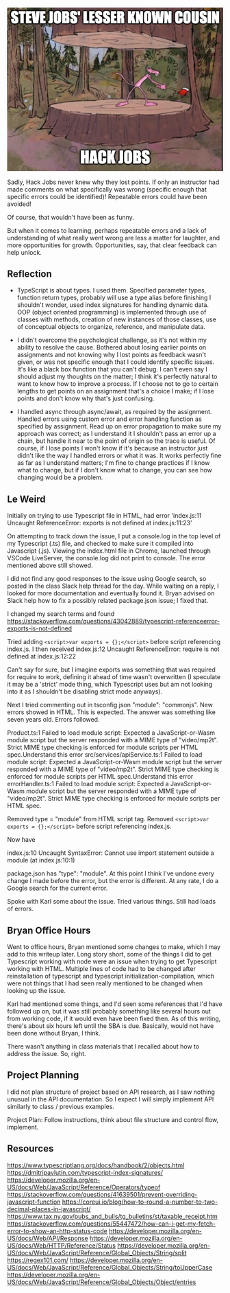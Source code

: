 <p align="center">
<img src="image.png" alt="Image of a pun on hack jobs" width="600"/>
</p>

Sadly, Hack Jobs never knew why they lost points.  If only an instructor had made comments on what specifically was wrong (specific enough that specific errors could be identified)!  Repeatable errors could have been avoided!

Of course, that wouldn't have been as funny.

But when it comes to learning, perhaps repeatable errors and a lack of understanding of what really went wrong are less a matter for laughter, and more opportunities for growth.  Opportunities, say, that clear feedback can help unlock.

## Reflection

- TypeScript is about types.  I used them.  Specified parameter types, function return types, probably will use a type alias before finishing I shouldn't wonder, used index signatures for handling dynamic data.  OOP (object oriented programming) is implemented through use of classes with methods, creation of new instances of those classes, use of conceptual objects to organize, reference, and manipulate data.

- I didn't overcome the psychological challenge, as it's not within my ability to resolve the cause.  Bothered about losing earlier points on assignments and not knowing why I lost points as feedback wasn't given, or was not specific enough that I could identify specific issues.  It's like a black box function that you can't debug.  I can't even say I should adjust my thoughts on the matter; I think it's perfectly natural to want to know how to improve a process.  If I choose not to go to certain lengths to get points on an assignment that's a choice I make; if I lose points and don't know why that's just confusing.

- I handled async through async/await, as required by the assignment.  Handled errors using custom error and error handling function as specified by assignment.  Read up on error propagation to make sure my approach was correct; as I understand it I shouldn't pass an error up a chain, but handle it near to the point of origin so the trace is useful.  Of course, if I lose points I won't know if it's because an instructor just didn't like the way I handled errors or what it was.  It works perfectly fine as far as I understand matters; I'm fine to change practices if I know what to change, but if I don't know what to change, you can see how changing would be a problem.

## Le Weird

Initially on trying to use Typescript file in HTML, had error 'index.js:11 Uncaught ReferenceError: exports is not defined
    at index.js:11:23'

On attempting to track down the issue, I put a console.log in the top level of my Typescript (.ts) file, and checked to make sure it compiled into Javascript (.js).  Viewing the index.html file in Chrome, launched through VSCode LiveServer, the console.log did not print to console.  The error mentioned above still showed.

I did not find any good responses to the issue using Google search, so posted in the class Slack help thread for the day.  While waiting on a reply, I looked for more documentation and eventually found it.  Bryan advised on Slack help how to fix a possibly related package.json issue; I fixed that.

I changed my search terms and found https://stackoverflow.com/questions/43042889/typescript-referenceerror-exports-is-not-defined

Tried adding `<script>var exports = {};</script>` before script referencing index.js.  I then received index.js:12 Uncaught ReferenceError: require is not defined
    at index.js:12:22

Can't say for sure, but I imagine exports was something that was required for require to work, defining it ahead of time wasn't overwritten (I speculate it may be a 'strict' mode thing, which Typescript uses but am not looking into it as I shouldn't be disabling strict mode anyways).

Next I tried commenting out in tsconfig.json "module": "commonjs".  New errors showed in HTML.  This is expected.  The answer was something like seven years old.  Errors followed.

Product.ts:1 Failed to load module script: Expected a JavaScript-or-Wasm module script but the server responded with a MIME type of "video/mp2t". Strict MIME type checking is enforced for module scripts per HTML spec.Understand this error
src/services/apiService.ts:1 Failed to load module script: Expected a JavaScript-or-Wasm module script but the server responded with a MIME type of "video/mp2t". Strict MIME type checking is enforced for module scripts per HTML spec.Understand this error
errorHandler.ts:1 Failed to load module script: Expected a JavaScript-or-Wasm module script but the server responded with a MIME type of "video/mp2t". Strict MIME type checking is enforced for module scripts per HTML spec.

Removed type = "module" from HTML script tag.  Removed `<script>var exports = {};</script>` before script referencing index.js.

Now have

index.js:10 Uncaught SyntaxError: Cannot use import statement outside a module (at index.js:10:1)

package.json has "type": "module".  At this point I think I've undone every change I made before the error, but the error is different.  At any rate, I do a Google search for the current error.

Spoke with Karl some about the issue.  Tried various things.  Still had loads of errors.

## Bryan Office Hours

Went to office hours, Bryan mentioned some changes to make, which I may add to this writeup later.  Long story short, some of the things I did to get Typescript working with node were an issue when trying to get Typescript working with HTML.  Multiple lines of code had to be changed after reinstallation of typescript and typescript initialization-compilation, which were not things that I had seen really mentioned to be changed when looking up the issue.  

Karl had mentioned some things, and I'd seen some references that I'd have followed up on, but it was still probably something like several hours out from working code, if it would even have been fixed then.  As of this writing, there's about six hours left until the SBA is due.  Basically, would not have been done without Bryan, I think.

There wasn't anything in class materials that I recalled about how to address the issue.  So, right.

## Project Planning

I did not plan structure of project based on API research, as I saw nothing unusual in the API documentation.  So I expect I will simply implement API similarly to class / previous examples.

Project Plan:  Follow instructions, think about file structure and control flow, implement.

## Resources

https://www.typescriptlang.org/docs/handbook/2/objects.html
https://dmitripavlutin.com/typescript-index-signatures/
https://developer.mozilla.org/en-US/docs/Web/JavaScript/Reference/Operators/typeof
https://stackoverflow.com/questions/41639501/prevent-overriding-javascript-function
https://coreui.io/blog/how-to-round-a-number-to-two-decimal-places-in-javascript/
https://www.tax.ny.gov/pubs_and_bulls/tg_bulletins/st/taxable_receipt.htm
https://stackoverflow.com/questions/55447472/how-can-i-get-my-fetch-error-to-show-an-http-status-code
https://developer.mozilla.org/en-US/docs/Web/API/Response
https://developer.mozilla.org/en-US/docs/Web/HTTP/Reference/Status
https://developer.mozilla.org/en-US/docs/Web/JavaScript/Reference/Global_Objects/String/split
https://regex101.com/
https://developer.mozilla.org/en-US/docs/Web/JavaScript/Reference/Global_Objects/String/toUpperCase
https://developer.mozilla.org/en-US/docs/Web/JavaScript/Reference/Global_Objects/Object/entries
